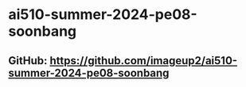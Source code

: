 # ai510-summer-2024-pe08-soonbang

## GitHub: https://github.com/imageup2/ai510-summer-2024-pe08-soonbang
